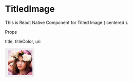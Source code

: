 # TitledImage

This is React Native Component for Titled Image ( centered ).

Props 

title, titleColor, uri

![screenshot](/screenshot.png?raw=true "screenshot")